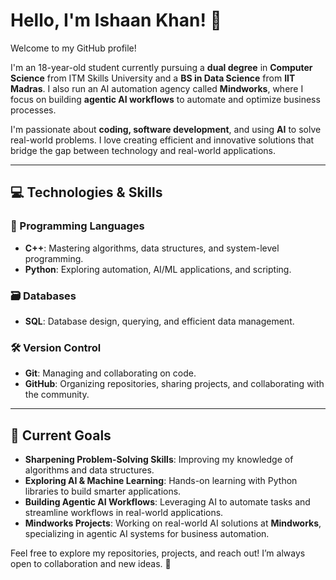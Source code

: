 



# Hello, I'm Ishaan Khan! 👋  
Welcome to my GitHub profile!

I'm an 18-year-old student currently pursuing a **dual degree** in **Computer Science** from ITM Skills University and a **BS in Data Science** from **IIT Madras**. I also run an AI automation agency called **Mindworks**, where I focus on building **agentic AI workflows** to automate and optimize business processes.

I'm passionate about **coding, software development**, and using **AI** to solve real-world problems. I love creating efficient and innovative solutions that bridge the gap between technology and real-world applications.

---

## 💻 Technologies & Skills

### 🧠 Programming Languages
- **C++**: Mastering algorithms, data structures, and system-level programming.
- **Python**: Exploring automation, AI/ML applications, and scripting.

### 🗃️ Databases
- **SQL**: Database design, querying, and efficient data management.

### 🛠️ Version Control
- **Git**: Managing and collaborating on code.
- **GitHub**: Organizing repositories, sharing projects, and collaborating with the community.

---

## 🎯 Current Goals
- **Sharpening Problem-Solving Skills**: Improving my knowledge of algorithms and data structures.
- **Exploring AI & Machine Learning**: Hands-on learning with Python libraries to build smarter applications.
- **Building Agentic AI Workflows**: Leveraging AI to automate tasks and streamline workflows in real-world applications.
- **Mindworks Projects**: Working on real-world AI solutions at **Mindworks**, specializing in agentic AI systems for business automation.


Feel free to explore my repositories, projects, and reach out! I’m always open to collaboration and new ideas. 🚀
